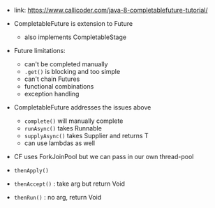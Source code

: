 
* link: https://www.callicoder.com/java-8-completablefuture-tutorial/
* CompletableFuture is extension to Future
    - also implements CompletableStage
* Future limitations:
    - can't be completed manually
    - `.get()` is blocking and too simple
    - can't chain Futures 
    - functional combinations
    - exception handling
* CompletableFuture addresses the issues above
    - `complete()` will manually complete
    - `runAsync()` takes Runnable
    - `supplyAsync()` takes Supplier<T> and returns T
    - can use lambdas as well
* CF uses ForkJoinPool but we can pass in our own thread-pool 

* `thenApply()`
* `thenAccept()` : take arg but return Void
* `thenRun()` : no arg, return Void

